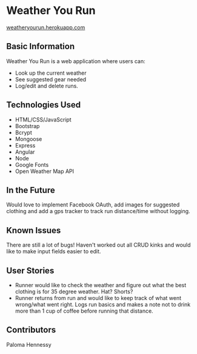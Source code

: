 # Weather You Run

[weatheryourun.herokuapp.com](http://weatheryourun.herokuapp.com/)

## Basic Information

Weather You Run is a web application where users can:
* Look up the current weather 
* See suggested gear needed
* Log/edit and delete runs. 

## Technologies Used
 * HTML/CSS/JavaScript
 * Bootstrap
 * Bcrypt
 * Mongoose
 * Express
 * Angular
 * Node
 * Google Fonts
 * Open Weather Map API

## In the Future
Would love to implement Facebook OAuth, add images for suggested clothing and add a gps tracker to track run distance/time without logging. 

## Known Issues
There are still a lot of bugs! Haven't worked out all CRUD kinks and would like to make input fields easier to edit.

## User Stories
* Runner would like to check the weather and figure out what the best clothing is for 35 degree weather. Hat? Shorts? 
* Runner returns from run and would like to keep track of what went wrong/what went right.  Logs run basics and makes a note not to drink more than 1 cup of coffee before running that distance. 

## Contributors
Paloma Hennessy
